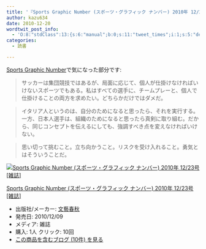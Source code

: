 ```yaml
---
title: '『Sports Graphic Number (スポーツ・グラフィック ナンバー) 2010年 12/23号 [雑誌]』で気になった部分'
author: kazu634
date: 2010-12-20
wordtwit_post_info:
  - 'O:8:"stdClass":13:{s:6:"manual";b:0;s:11:"tweet_times";i:1;s:5:"delay";i:0;s:7:"enabled";i:1;s:10:"separation";s:2:"60";s:7:"version";s:3:"3.7";s:14:"tweet_template";b:0;s:6:"status";i:2;s:6:"result";a:0:{}s:13:"tweet_counter";i:2;s:13:"tweet_log_ids";a:1:{i:0;i:5397;}s:9:"hash_tags";a:0:{}s:8:"accounts";a:1:{i:0;s:7:"kazu634";}}'
categories:
  - 読書

---
```

<div class="section">
<p>
<a href="http://d.hatena.ne.jp/asin/B004DPEHCK" onclick="__gaTracker('send', 'event', 'outbound-article', 'http://d.hatena.ne.jp/asin/B004DPEHCK', 'Sports Graphic Number');">Sports Graphic Number</a>で気になった部分です:
</p>
  
<blockquote>
<p>
      サッカーは集団競技ではあるが、局面に応じて、個人が仕掛けなければいけないスポーツでもある。私はすべての選手に、チームプレーと、個人で仕掛けることの両方を求めたい。どちらかだけではダメだ。
</p>
</blockquote>
  
<blockquote>
<p>
      イタリア人というのは、自分のためになると思ったら、それを実行する。一方、日本人選手は、組織のためになると思ったら真剣に取り組む。だから、同じコンセプトを伝えるにしても、強調すべき点を変えなければいけない。
</p>
</blockquote>
  
<blockquote>
<p>
      思い切って挑むこと。立ち向かうこと。リスクを受け入れること。勇気とはそういうことだ。
</p>
</blockquote>
  
<div class="hatena-asin-detail">
<a href="http://www.amazon.co.jp/dp/B004DPEHCK/?tag=hatena_st1-22&ascsubtag=d-7ibv" onclick="__gaTracker('send', 'event', 'outbound-article', 'http://www.amazon.co.jp/dp/B004DPEHCK/?tag=hatena_st1-22&ascsubtag=d-7ibv', '');"><img src="https://images-na.ssl-images-amazon.com/images/I/51AYiRZ%2BcTL._SL160_.jpg" class="hatena-asin-detail-image" alt="Sports Graphic Number (スポーツ・グラフィック ナンバー) 2010年 12/23号 [雑誌]" title="Sports Graphic Number (スポーツ・グラフィック ナンバー) 2010年 12/23号 [雑誌]" /></a></p> 
    
<div class="hatena-asin-detail-info">
<p class="hatena-asin-detail-title">
<a href="http://www.amazon.co.jp/dp/B004DPEHCK/?tag=hatena_st1-22&ascsubtag=d-7ibv" onclick="__gaTracker('send', 'event', 'outbound-article', 'http://www.amazon.co.jp/dp/B004DPEHCK/?tag=hatena_st1-22&ascsubtag=d-7ibv', 'Sports Graphic Number (スポーツ・グラフィック ナンバー) 2010年 12/23号 [雑誌]');">Sports Graphic Number (スポーツ・グラフィック ナンバー) 2010年 12/23号 [雑誌]</a>
</p>
      
<ul>
<li>
<span class="hatena-asin-detail-label">出版社/メーカー:</span> <a href="http://d.hatena.ne.jp/keyword/%CA%B8%E9%BA%BD%D5%BD%A9" onclick="__gaTracker('send', 'event', 'outbound-article', 'http://d.hatena.ne.jp/keyword/%CA%B8%E9%BA%BD%D5%BD%A9', '文藝春秋');" class="keyword">文藝春秋</a>
</li>
<li>
<span class="hatena-asin-detail-label">発売日:</span> 2010/12/09
</li>
<li>
<span class="hatena-asin-detail-label">メディア:</span> 雑誌
</li>
<li>
<span class="hatena-asin-detail-label">購入</span>: 1人 <span class="hatena-asin-detail-label">クリック</span>: 10回
</li>
<li>
<a href="http://d.hatena.ne.jp/asin/B004DPEHCK" onclick="__gaTracker('send', 'event', 'outbound-article', 'http://d.hatena.ne.jp/asin/B004DPEHCK', 'この商品を含むブログ (10件) を見る');" target="_blank">この商品を含むブログ (10件) を見る</a>
</li>
</ul>
</div>
    
<div class="hatena-asin-detail-foot">
</div>
</div>
</div>
